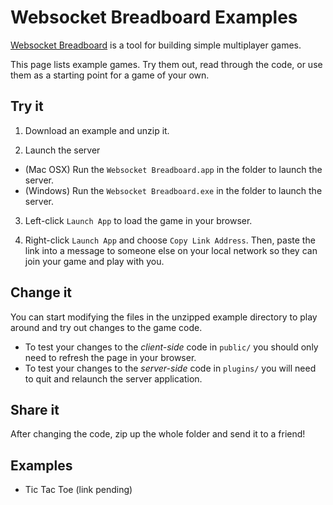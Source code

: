 # Websocket Breadboard Examples

[Websocket Breadboard](https://github.com/plefferts/ws-breadboard) is a tool for building simple multiplayer games.

This page lists example games.  Try them out, read through the code, or use them as a starting point for a game of your own.

## Try it

1. Download an example and unzip it.

2. Launch the server
  - (Mac OSX) Run the `Websocket Breadboard.app` in the folder to launch the server.
  - (Windows) Run the `Websocket Breadboard.exe` in the folder to launch the server.

3. Left-click `Launch App` to load the game in your browser.

4. Right-click `Launch App` and choose `Copy Link Address`.
    Then, paste the link into a message to someone else on your local network so they can join your game and play with you.

## Change it

You can start modifying the files in the unzipped example directory to play around and try out changes to the game code.

- To test your changes to the _client-side_ code in `public/` you should only need to refresh the page in your browser.
- To test your changes to the _server-side_ code in `plugins/` you will need to quit and relaunch the server application.

## Share it

After changing the code, zip up the whole folder and send it to a friend!

## Examples
  - Tic Tac Toe (link pending)

